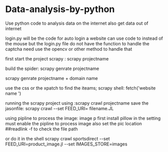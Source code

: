 # Data-analysis-by-python
Use python code to analysis data on the internet also get data out of internet

login.py will be the code for auto login a website can use code to instead of the mouse 
          but the login.py file do not have the function to handle the captcha 
          need use the opencv or other method to handle that 



first start the project scrapy :    scrapy projectname


 build the spider:   scrapy genrate projectname
                
                
 scrapy genrate projectname + domain name 
        
       
       
use the css or the xpatch to find the iteams;
scrapy shell:
fetch('website name ') 

running the scrapy project using :scrapy crawl projectname
save the jasonfile: scrapy crawl --set FEED_URI= filename.JL

using pipline to process the image: image p
first install pillow 
in the setting must enable the pipline to process image 
also set the pic location 
##readlink -f to check the file path

or do it in the shell 
scrapy crawl sportsdirect --set FEED_URI=product_image.jl --set IMAGES_STORE=images


